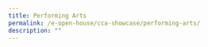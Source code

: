 ```yaml
---
title: Performing Arts
permalink: /e-open-house/cca-showcase/performing-arts/
description: ""
---
```

